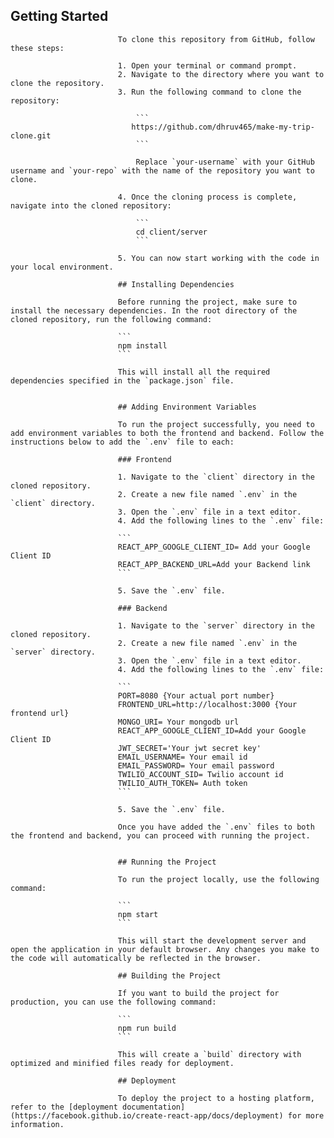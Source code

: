  ## Getting Started

                            To clone this repository from GitHub, follow these steps:

                            1. Open your terminal or command prompt.
                            2. Navigate to the directory where you want to clone the repository.
                            3. Run the following command to clone the repository:

                                ```
                               https://github.com/dhruv465/make-my-trip-clone.git
                                ```

                                Replace `your-username` with your GitHub username and `your-repo` with the name of the repository you want to clone.

                            4. Once the cloning process is complete, navigate into the cloned repository:

                                ```
                                cd client/server
                                ```

                            5. You can now start working with the code in your local environment.

                            ## Installing Dependencies

                            Before running the project, make sure to install the necessary dependencies. In the root directory of the cloned repository, run the following command:

                            ```
                            npm install
                            ```

                            This will install all the required dependencies specified in the `package.json` file.


                            ## Adding Environment Variables

                            To run the project successfully, you need to add environment variables to both the frontend and backend. Follow the instructions below to add the `.env` file to each:

                            ### Frontend

                            1. Navigate to the `client` directory in the cloned repository.
                            2. Create a new file named `.env` in the `client` directory.
                            3. Open the `.env` file in a text editor.
                            4. Add the following lines to the `.env` file:

                            ```
                            REACT_APP_GOOGLE_CLIENT_ID= Add your Google Client ID 
                            REACT_APP_BACKEND_URL=Add your Backend link 
                            ```

                            5. Save the `.env` file.

                            ### Backend

                            1. Navigate to the `server` directory in the cloned repository.
                            2. Create a new file named `.env` in the `server` directory.
                            3. Open the `.env` file in a text editor.
                            4. Add the following lines to the `.env` file:

                            ```
                            PORT=8080 {Your actual port number}
                            FRONTEND_URL=http://localhost:3000 {Your frontend url}
                            MONGO_URI= Your mongodb url
                            REACT_APP_GOOGLE_CLIENT_ID=Add your Google Client ID 
                            JWT_SECRET='Your jwt secret key'
                            EMAIL_USERNAME= Your email id
                            EMAIL_PASSWORD= Your email password 
                            TWILIO_ACCOUNT_SID= Twilio account id
                            TWILIO_AUTH_TOKEN= Auth token
                            ```

                            5. Save the `.env` file.

                            Once you have added the `.env` files to both the frontend and backend, you can proceed with running the project.


                            ## Running the Project

                            To run the project locally, use the following command:

                            ```
                            npm start
                            ```

                            This will start the development server and open the application in your default browser. Any changes you make to the code will automatically be reflected in the browser.

                            ## Building the Project

                            If you want to build the project for production, you can use the following command:

                            ```
                            npm run build
                            ```

                            This will create a `build` directory with optimized and minified files ready for deployment.

                            ## Deployment

                            To deploy the project to a hosting platform, refer to the [deployment documentation](https://facebook.github.io/create-react-app/docs/deployment) for more information.
